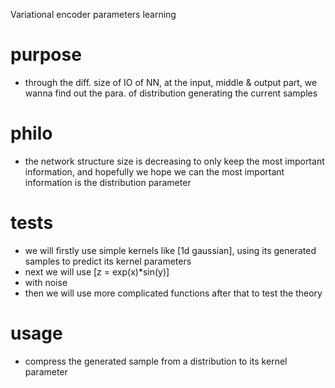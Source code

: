 Variational encoder parameters learning

# purpose
- through the diff. size of IO of NN, at the input, middle & output part, we wanna find out the para. of distribution generating the current samples

# philo
- the network structure size is decreasing to only keep the most important information, and hopefully we hope we can the most important information is the distribution parameter

# tests
- we will firstly use simple kernels like [1d gaussian], using its generated samples to predict its kernel parameters
- next we will use [z = exp(x)*sin(y)]
- with noise
- then we will use more complicated functions after that to test the theory

# usage
- compress the generated sample from a distribution to its kernel parameter

